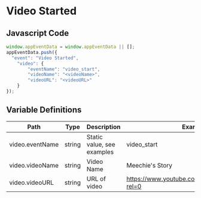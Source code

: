 # Video Started

### 

## Javascript Code
```js
window.appEventData = window.appEventData || [];
appEventData.push({
  "event": "Video Started",
    "video": {
        "eventName": "video_start",
        "videoName": "<videoName>",
        "videoURL": "<videoURL>"
    }
});
```

## Variable Definitions

|Path|Type|Description|Example
| --- | --- | --- | --- |
|video.eventName|string|Static value, see examples|video\_start|
|video.videoName|string|Video Name|Meechie's Story|
|video.videoURL|string|URL of video|https://www.youtube.com/embed/lpprkE_2eNs?rel=0|




